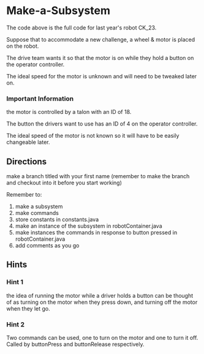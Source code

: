 # Make-a-Subsystem

The code above is the full code for last year's robot CK_23.

Suppose that to accommodate a new challenge, a wheel & motor is placed on the robot.

The drive team wants it so that the motor is on while they hold a button on the operator controller.

The ideal speed for the motor is unknown and will need to be tweaked later on.

### Important Information 

the motor is controlled by a talon with an ID of 18.

The button the drivers want to use has an ID of 4 on the operator controller.

The ideal speed of the motor is not known so it will have to be easily changeable later.

## Directions

make a branch titled with your first name (remember to make the branch and checkout into it before you start working)

Remember to:
1. make a subsystem
2. make commands
3. store constants in constants.java
4. make an instance of the subsystem in robotContainer.java
5. make instances the commands in response to button pressed in robotContainer.java
6. add comments as you go

## Hints

### Hint 1
the idea of running the motor while a driver holds a button can be thought of as turning on the motor when they press down, and turning off the motor when they let go.
### Hint 2
Two commands can be used, one to turn on the motor and one to turn it off. Called by buttonPress and buttonRelease respectively.
